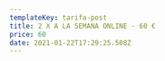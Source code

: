 ```yaml
---
templateKey: tarifa-post
title: 2 X A LA SEMANA ONLINE - 60 €
price: 60
date: 2021-01-22T17:29:25.508Z
---
```


